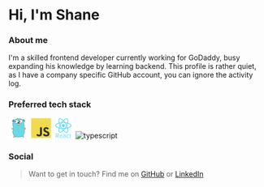 # Hi, I'm Shane

### About me

I'm a skilled frontend developer currently working for GoDaddy, busy expanding his knowledge by learning backend.
This profile is rather quiet, as I have a company specific GitHub account, you can ignore the activity log.

### Preferred tech stack
<p align="left">
  <img src="https://github.com/devicons/devicon/blob/master/icons/go/go-original.svg" alt="go" width="40" height="40"/>
  <img src="https://github.com/devicons/devicon/blob/master/icons/javascript/javascript-original.svg" alt="javascript" width="40" height="40"/> 
  <img src="https://github.com/devicons/devicon/blob/master/icons/react/react-original-wordmark.svg" alt="react" width="40" height="40"/>
  <img src="https://i2.wp.com/blog.logrocket.com/wp-content/uploads/2019/07/E1G1nNb0_400x400.jpg?fit=400%2C400&ssl=1" alt="typescript" width="40" height="40"/>
</p>

### Social

> Want to get in touch?
Find me on [GitHub](https://github.com/shnparker) or [LinkedIn](https://www.linkedin.com/in/shnparker/)
